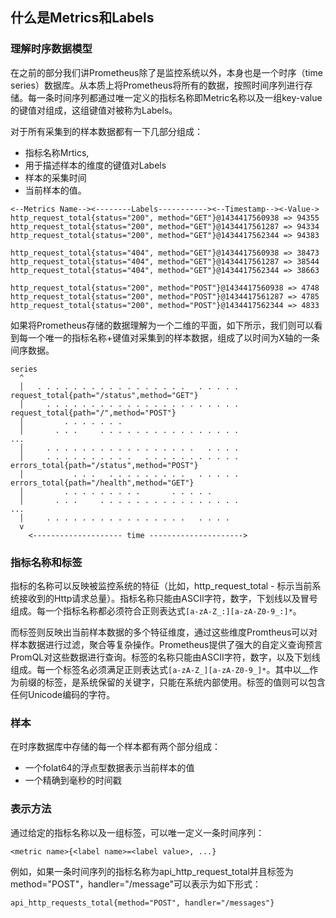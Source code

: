 ## 什么是Metrics和Labels

### 理解时序数据模型

在之前的部分我们讲Prometheus除了是监控系统以外，本身也是一个时序（time series）数据库。从本质上将Prometheus将所有的数据，按照时间序列进行存储。每一条时间序列都通过唯一定义的指标名称即Metric名称以及一组key-value的键值对组成，这组键值对被称为Labels。

对于所有采集到的样本数据都有一下几部分组成：

* 指标名称Mrtics,
* 用于描述样本的维度的键值对Labels
* 样本的采集时间
* 当前样本的值。

```
<--Metrics Name--><--------Labels-----------><--Timestamp--><-Value->
http_request_total{status="200", method="GET"}@1434417560938 => 94355
http_request_total{status="200", method="GET"}@1434417561287 => 94334
http_request_total{status="200", method="GET"}@1434417562344 => 94383

http_request_total{status="404", method="GET"}@1434417560938 => 38473
http_request_total{status="404", method="GET"}@1434417561287 => 38544
http_request_total{status="404", method="GET"}@1434417562344 => 38663

http_request_total{status="200", method="POST"}@1434417560938 => 4748
http_request_total{status="200", method="POST"}@1434417561287 => 4785
http_request_total{status="200", method="POST"}@1434417562344 => 4833
```

如果将Prometheus存储的数据理解为一个二维的平面，如下所示，我们则可以看到每一个唯一的指标名称+键值对采集到的样本数据，组成了以时间为X轴的一条间序数据。

```
series
  ^   
  │   . . . . . . . . . . . . . . . . .   . . . . .   request_total{path="/status",method="GET"}
  │     . . . . . . . . . . . . . . . . . . . . . .   request_total{path="/",method="POST"}
  │         . . . . . . .
  │       . . .     . . . . . . . . . . . . . . . .                  ... 
  │     . . . . . . . . . . . . . . . . .   . . . .   
  │     . . . . . . . . . .   . . . . . . . . . . .   errors_total{path="/status",method="POST"}
  │           . . .   . . . . . . . . .   . . . . .   errors_total{path="/health",method="GET"}
  │         . . . . . . . . .       . . . . .
  │       . . .     . . . . . . . . . . . . . . . .                  ... 
  │     . . . . . . . . . . . . . . . .   . . . . 
  v
    <-------------------- time --------------------->
```

### 指标名称和标签

指标的名称可以反映被监控系统的特征（比如，http_request_total - 标示当前系统接收到的Http请求总量）。指标名称只能由ASCII字符，数字，下划线以及冒号组成。每一个指标名称都必须符合正则表达式```[a-zA-Z_:][a-zA-Z0-9_:]*```。

而标签则反映出当前样本数据的多个特征维度，通过这些维度Promtheus可以对样本数据进行过滤，聚合等复杂操作。Prometheus提供了强大的自定义查询预言PromQL对这些数据进行查询。标签的名称只能由ASCII字符，数字，以及下划线组成。每一个标签名必须满足正则表达式```[a-zA-Z_][a-zA-Z0-9_]*```。其中以__作为前缀的标签，是系统保留的关键字，只能在系统内部使用。标签的值则可以包含任何Unicode编码的字符。

### 样本

在时序数据库中存储的每一个样本都有两个部分组成：

* 一个folat64的浮点型数据表示当前样本的值
* 一个精确到毫秒的时间戳

### 表示方法

通过给定的指标名称以及一组标签，可以唯一定义一条时间序列：

```
<metric name>{<label name>=<label value>, ...}
```

例如，如果一条时间序列的指标名称为api_http_request_total并且标签为 method="POST"，handler="/message"可以表示为如下形式：

```
api_http_requests_total{method="POST", handler="/messages"}
```
